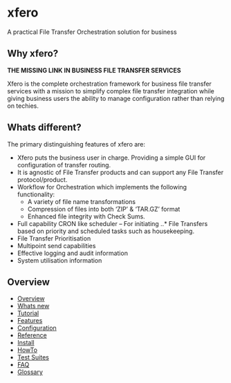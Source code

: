 # xfero
A practical File Transfer Orchestration solution for business

## Why xfero?
**THE MISSING LINK IN BUSINESS FILE TRANSFER SERVICES**

Xfero is the complete orchestration framework for business file transfer services with a mission to simplify complex file transfer integration while giving business users the ability to manage configuration rather than relying on techies.

## Whats different?
The primary distinguishing features of xfero are:

- Xfero puts the business user in charge. Providing a simple GUI for configuration of transfer routing.
- It is agnostic of File Transfer products and can support any File Transfer protocol/product.
- Workflow for Orchestration which implements the following functionality:
  - A variety of file name transformations
  - Compression of files into both ‘ZIP’ & ‘TAR.GZ’ format
  - Enhanced file integrity with Check Sums.
- Full capability CRON like scheduler – For initiating ..* File Transfers based on priority and scheduled tasks such as housekeeping.
- File Transfer Prioritisation
- Multipoint send capabilities
- Effective logging and audit information
- System utilisation information

## Overview
- [Overview](xfero/docs/overview.md)
- [Whats new](xfero/docs/whatsnew.md)
- [Tutorial](xfero/docs/tutorial.md)
- [Features](xfero/docs/features.md)
- [Configuration](xfero/docs/configuration.md)
- [Reference](xfero/docs/reference.md)
- [Install](xfero/docs/install.md)
- [HowTo](xfero/docs/howto.md)
- [Test Suites](xfero/docs/testing.md)
- [FAQ](xfero/docs/faq.md)
- [Glossary](xfero/docs/glossary.md)
